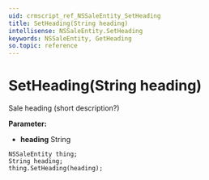 ```yaml
---
uid: crmscript_ref_NSSaleEntity_SetHeading
title: SetHeading(String heading)
intellisense: NSSaleEntity.SetHeading
keywords: NSSaleEntity, GetHeading
so.topic: reference
---
```


# SetHeading(String heading)

Sale heading (short description?)

**Parameter:** 
 - **heading** String

```crmscript
NSSaleEntity thing;
String heading;
thing.SetHeading(heading);
```

